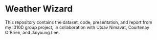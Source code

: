 # Weather Wizard

This repository contains the dataset, code, presentation, and report from my I310D group project, in collaboration with Utsav Nimavat, Courtenay O'Brien, and Jaiyoung Lee.
